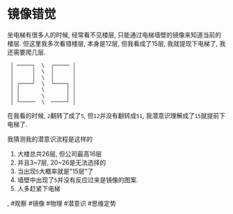 # 镜像错觉

坐电梯有很多人的时候, 经常看不见楼层, 只能通过电梯墙壁的镜像来知道当前的楼层. 但这里我多次看错楼层, 本身是12层, 但我看成了15层, 我就提现下电梯了, 我还需要爬几层.

```
 │ ─────┐  \  ┌───── │
 │      │  \  │      │
 │      │  \  │      │
 │ ┌────┘  \  └────┐ │
 │ │       \       │ │
 │ │       \       │ │
 │ └─────  \  ─────┘ │
```

在我看的时候, `2`翻转了成了`5`, 但`12`并没有翻转成`51`, 我潜意识理解成了`15`就提前下电梯了.

我猜测我的潜意识流程是这样的

1. 大楼总共26层, 但公司最高16层
2. 并且3~7层, 20~26是无法选择的
3. 当出现`5`大概率就是"15层"了
4. 墙壁中出现了`5`并没有反应过来是镜像的图案.
5. 人多赶紧下电梯

, #观察 #镜像 #物理 #潜意识 #思维定势
